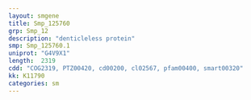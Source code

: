 ```yaml
---
layout: smgene
title: Smp_125760
grp: Smp_12
description: "denticleless protein"
smp: Smp_125760.1
uniprot: "G4V9X1"
length:  2319
cdd: "COG2319, PTZ00420, cd00200, cl02567, pfam00400, smart00320"
kk: K11790
categories: sm
---
```

